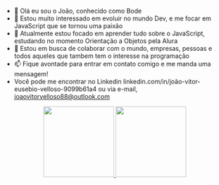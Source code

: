 - 👋 Olá eu sou o João, conhecido como Bode
- 👀 Estou muito interessado em evoluir no mundo Dev, e me focar em JavaScript que se tornou uma paixão
- 🌱 Atualmente estou focado em aprender tudo sobre o JavaScript, estudando no momento Orientação a Objetos pela Alura
- 💞️ Estou em busca de colaborar com o mundo, empresas, pessoas e todos aqueles que tambem tem o interesse na programação
- 📫 Fique avontade para entrar em contato comigo e me manda uma mensagem!
- Você pode me encontrar no Linkedin linkedin.com/in/joão-vitor-eusebio-velloso-9099b61a4 ou via e-mail, joaovitorvelloso88@outlook.com
<div align="center">
  <a href="https://github.com/Bode0800">
    <img height="160em" src="https://github-readme-stats.vercel.app/api?username=Bode0800&show_icons=true&theme=dracula&include_all_commits=true&count_private=true"/>
    <img height="160em" src="https://github-readme-stats.vercel.app/api/top-langs/?username=Bode0800&layout=compact&langs_count=7&theme=dracula"/>
</div>
